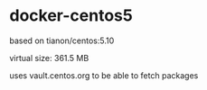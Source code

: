 # docker-centos5

based on tianon/centos:5.10

virtual size: 361.5 MB

uses vault.centos.org to be able to fetch packages
